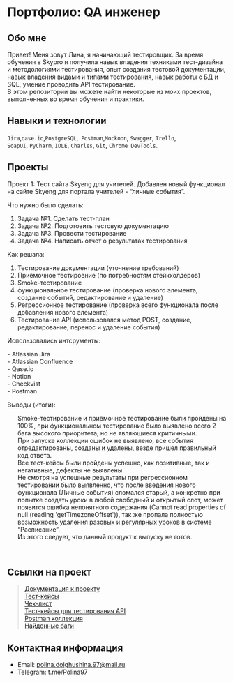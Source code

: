 # Портфолио: QA инженер

## Обо мне 

Привет! Меня зовут Лина, я начинающий тестировщик. За время обучения в Skypro я получила навык владения техниками тест-дизайна и методологиями тестирования, опыт создания тестовой документации, навык владения видами и типами тестирования, навык работы с БД и SQL, умение проводить API тестирование. <br>
В этом репозитории вы можете найти некоторые из моих проектов, выполненных во время обучения и практики.
<br>

## Навыки и технологии
``Jira``,``qase.io``,``PostgreSQL``,`` Postman``,``Mockoon``, ``Swagger``, ``Trello``, <br>
``SoapUI``, ``PyCharm``, ``IDLE``, ``Charles``, ``Git``, ``Chrome DevTools``.




## Проекты

<p> Проект 1: Тест сайта Skyeng для учителей. Добавлен новый функционал на сайте Skyeng для портала учителей - “личные события”. </p>
<p>Что нужно было сделать:<p>
<ol>
  <li>Задача №1. Сделать тест-план</li>
  <li>Задача №2. Подготовить тестовую документацию</li>  
  <li>Задача №3. Провести тестирование</li>
  <li>Задача №4. Написать отчет о результатах тестирования</li>
</ol>

<p>Как решала:<p>
<ol>
  <li>Тестирование документации (уточнение требований)</li>
  <li>Приёмочное тестировние (по потребностям стейкхолдеров)</li>  
  <li>Smoke-тестирование</li>
  <li>функциональное тестирование (проверка нового элемента, создание событий, редактирование и удаление)</li>
  <li>Регрессионное тестирование (проверка всего функционала после добавления нового элемента)</li>
  <li> Тестирование API (использовался метод POST, создание, редактирование, перенос и удаление события)</li>
</ol>
 <p> Использовались интсрументы:</p>
 - Atlassian Jira<br>
 - Atlassian Confluence<br>
 - Qase.io<br>
 - Notion<br>
 - Сheckvist<br>
 - Postman

<br>

<p>Выводы (итоги):</p>
<ol>
<p>Smoke-тестирование и приёмочное тестирование были пройдены на 100%, при функциональном тестирование было выявлено всего 2 бага высокого приоритета, но не являющиеся критичными.<br> 
При запуске коллекции ошибок не выявлено, все события отредактированы, созданы и удалены, везде пришел правильный код ответа.<br>
Все тест-кейсы были пройдены успешно, как позитивные, так и негативные, дефекты не выявлены.<br>
Не смотря на успешные результаты при регрессионном тестировании было выявленно, что после введения нового функционала (Личные события) сломался старый, а конкретно при попытке создать уроки в любой свободный и открытый слот, может появится ошибка непонятного содержания (Cannot read properties of null (reading 'getTimezoneOffset')), так же пропала полностью возможность удаления разовых и регулярных уроков в системе “Расписание”.<br>
Из этого следует, что данный продукт к выпуску не готов.<br></p>
</ol>

<br> 

## Ссылки на проект

> <a href="https://skyengpublic.notion.site/6746e543d02c43879de0057cafe196b0">Документация к проекту</a><br>
> <a href="https://docs.google.com/document/d/1PcW54825Ks7219hdQz9lLtYNIK1g-bfqy3QT19zHzzc/edit?usp=sharing">Тест-кейсы</a><br>
> <a href="https://docs.google.com/document/d/1S6tb9B5wgkxHVEimuVD-bYrpM9Gv_Fg_JclU387vdos/edit?usp=sharing">Чек-лист</a><br>
> <a href="https://docs.google.com/document/d/1yqEilYjDXBj3r1nBNIlEJC_Tr1fb7_SJcfO_dpc4mtQ/edit?usp=sharing">Тест-кейсы для тестирования API</a><br>
> <a href="https://drive.google.com/file/d/18F8MajOYcC1J_pYsV57jXtNVVheYxX5t/view?usp=sharing">Postman коллекция<a/><br>
> <a href="https://docs.google.com/document/d/1Si1l9ccy1C82nmucANll_526ls2DTiS6MSwGqBo49k0/edit?usp=sharing">Найденные баги<a/>


## Контактная информация
- Email: polina.dolghushina.97@mail.ru
- Telegram: t.me/Polina97

